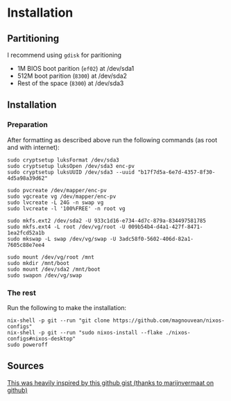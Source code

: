 # Installation

## Partitioning

I recommend using `gdisk` for paritioning

- 1M BIOS boot parition (`ef02`) at /dev/sda1
- 512M boot parition (`8300`) at /dev/sda2
- Rest of the space (`8300`) at /dev/sda3

## Installation

### Preparation

After formatting as described above run the following commands (as root and with internet):
```{bash}
sudo cryptsetup luksFormat /dev/sda3
sudo cryptsetup luksOpen /dev/sda3 enc-pv
sudo cryptsetup luksUUID /dev/sda3 --uuid "b17f7d5a-6e7d-4357-8f30-4d5a98a39d62"
```

```{bash}
sudo pvcreate /dev/mapper/enc-pv
sudo vgcreate vg /dev/mapper/enc-pv
sudo lvcreate -L 24G -n swap vg
sudo lvcreate -l '100%FREE' -n root vg
```

```{bash}
sudo mkfs.ext2 /dev/sda2 -U 933c1d16-e734-4d7c-879a-834497581785
sudo mkfs.ext4 -L root /dev/vg/root -U 009b54b4-d4a1-427f-8471-1ea2fcd52a1b
sudo mkswap -L swap /dev/vg/swap -U 3adc58f0-5602-406d-82a1-7605c88e7ee4
```

```{bash}
sudo mount /dev/vg/root /mnt
sudo mkdir /mnt/boot
sudo mount /dev/sda2 /mnt/boot
sudo swapon /dev/vg/swap
```

### The rest

Run the following to make the installation:
```{bash}
nix-shell -p git --run "git clone https://github.com/magnouvean/nixos-configs"
nix-shell -p git --run "sudo nixos-install --flake ./nixos-configs#nixos-desktop"
sudo poweroff
```

## Sources
[This was heavily inspired by this github gist (thanks to marijnvermaat on github)]( https://gist.github.com/martijnvermaat/76f2e24d0239470dd71050358b4d5134)
